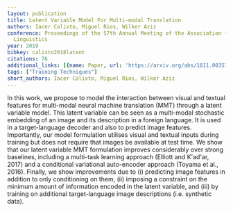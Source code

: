 ```yaml
---
layout: publication
title: Latent Variable Model For Multi-modal Translation
authors: Iacer Calixto, Miguel Rios, Wilker Aziz
conference: Proceedings of the 57th Annual Meeting of the Association for Computational
  Linguistics
year: 2019
bibkey: calixto2018latent
citations: 76
additional_links: [{name: Paper, url: 'https://arxiv.org/abs/1811.00357'}]
tags: ["Training Techniques"]
short_authors: Iacer Calixto, Miguel Rios, Wilker Aziz
---
```

In this work, we propose to model the interaction between visual and textual
features for multi-modal neural machine translation (MMT) through a latent
variable model. This latent variable can be seen as a multi-modal stochastic
embedding of an image and its description in a foreign language. It is used in
a target-language decoder and also to predict image features. Importantly, our
model formulation utilises visual and textual inputs during training but does
not require that images be available at test time. We show that our latent
variable MMT formulation improves considerably over strong baselines, including
a multi-task learning approach (Elliott and K\'ad\'ar, 2017) and a conditional
variational auto-encoder approach (Toyama et al., 2016). Finally, we show
improvements due to (i) predicting image features in addition to only
conditioning on them, (ii) imposing a constraint on the minimum amount of
information encoded in the latent variable, and (iii) by training on additional
target-language image descriptions (i.e. synthetic data).